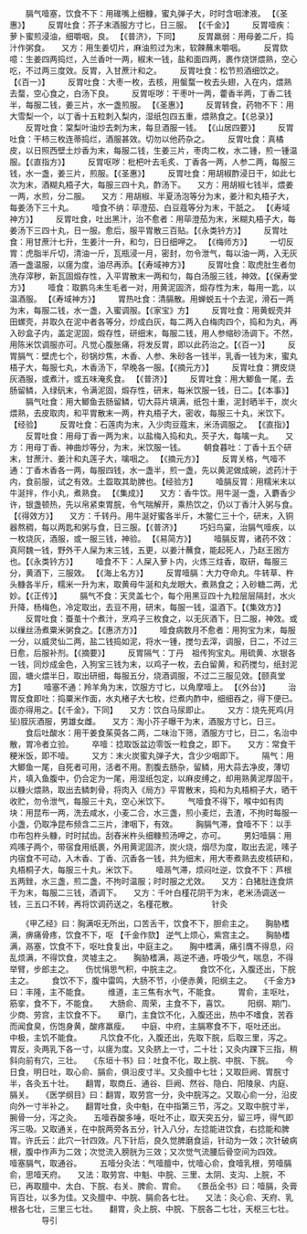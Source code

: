 <!-- { "loadSidebar": true } -->
　　膈气噎塞，饮食不下：用碓嘴上细糠，蜜丸弹子大，时时含咽津液。 【《圣惠》】
　　反胃吐食：芥子末酒服方寸匕，日三服。 【《千金》】
　　反胃噎疾：萝卜蜜煎浸油，细嚼咽，良。 【《普济》，下同】
　　反胃羸弱：用母姜二斤，捣汁作粥食。　　又方：用生姜切片，麻油煎过为末，软餗蘸末嚼咽。
　　反胃欬噫：生姜四两捣烂，入兰香叶一两，椒末一钱，盐和面四两，裹作烧饼煨熟，空心吃，不过两三度效。反胃，入甘蔗汁和之。
　　反胃吐食：松节煎酒细饮之。 【《百一》】
　　反胃吐食：大枣一枚，去核，用螌蝥一枚去头翅，入在内，煨熟去蝥，空心食之，白汤下良。
　　反胃呕哕：干枣叶一两，藿香半两，丁香二钱半，每服二钱，姜三片，水一盏煎服。 【《圣惠》】
　　反胃转食，药物不下：用大雪梨一个，以丁香十五粒刺入梨内，湿纸包四五重，煨熟食之。【《总录》】
　　反胃吐食：棠梨叶油炒去刺为末，每旦酒服一钱。 【《山居四要》】
　　反胃吐食：干柿三枚连蒂捣烂，酒服甚效。切勿以他药杂之。
　　反胃吐食：真橘皮，以日照西壁土炒香为末，每服二钱，生姜三片，枣肉二枚，水二锺，煎一锺温服。【《直指方》】
　　反胃呕哕：枇杷叶去毛炙、丁香各一两，人参二两，每服三钱，水一盏，姜三片，煎服。【《圣惠》】
　　反胃吐食：用胡椒酢浸日干，如此七次为末，酒糊丸梧子大，每服三四十丸，酢汤下。　　又方：用胡椒七钱半，煨姜一两，水煎，分二服。　　又方：用胡椒、半夏汤泡等分为末，姜汁和丸梧子大，每姜汤下三十丸。
　　噎食不纳：荜澄茄、白豆蔻等分为末，干舐之。 【《寿域神方》】
　　反胃吐食，吐出黑汁，治不愈者：用荜澄茄为末，米糊丸梧子大，每姜汤下三四十丸，日一服。愈后，服平胃散三百贴。【《永类钤方》】
　　反胃吐食：用甘蔗汁七升，生姜汁一升，和匀，日日细呷之。 【《梅师方》】
　　一切反胃：虎脂半斤切，清油一斤，瓦瓶浸一月，密封，勿令泄气，每以油一两，入无灰酒一盏温服，以瘥为度，油尽再添。【《寿域神方》】
　　反胃吐食：取虎肚生者勿洗存滓秽，新瓦固煅存性，入平胃散末一两和匀，每白汤服三钱，神效。【《保寿堂方》】
　　噎食：取鹏乌未生毛者一对，用黄泥固济，煅存性为末，每用一匙，以温酒服。 【《寿域神方》】
　　胃热吐食：清膈散。用蝉蜕五十个去泥，滑石一两为末，每服二钱，水一盏，入蜜调服。【《家宝》方】
　　反胃吐食：用黄蚬壳并田螺壳，并取久在泥中者各等分，炒成白灰，每二两入白梅肉四个，捣和为丸，再入砂盒子内，盖定泥固，煅存性，研细末，每服二钱，用人参缩砂汤调下。不然，用陈米饮调服亦可。凡觉心腹胀痛，将发反胃，即以此药治之。【《百一》】
　　反胃膈气：壁虎七个，砂锅炒焦，木香、人参、朱砂各一钱半，乳香一钱为末，蜜丸梧子大，每服七丸，木香汤下，早晚各一服。【《摘元方》】
　　反胃吐食：猬皮烧灰酒服，或煮汁，或五味淹炙食。 【《普济》】
　　反胃吐食：用大鲫鱼一尾，去肠留鳞，入绿矾末，令满泥固，煅存性，研末，每米饮服一钱，日二。【《本事》】
　　膈气吐食：用大鲫鱼去肠留鳞，切大蒜片填满，纸包十重，泥封晒半干，炭火煨熟，去皮取肉，和平胃散末一两，杵丸梧子大，密收，每服三十丸，米饮下。【经验】
　　反胃吐食：石莲肉为末，入少肉豆蔻末，米汤调服之。 【《直指》】
　　反胃吐食：用母丁香一两为末，以盐梅入捣和丸，芡子大，每噙一丸。　　又方：用母丁香、神曲炒等分，为末，米饮服一钱。
　　朝食暮吐：丁香十五个研末，甘蔗汁、姜汁和丸莲子大，噙咽之。 【《摘元方》】
　　反胃关格，气噎不通：丁香木香各一两，每服四钱，水一盏半，煎一盏，先以黄泥做成碗，滤药汁于内，食前服，试之有效。土盌取其助脾也。【经验方】
　　噎膈反胃：用糯米末以牛涎拌，作小丸，煮熟食。 【《集成》】　　又方：香牛饮。用牛涎一盏，入麝香少许，银盏顿热，先以帛紧束胃脘，令气喘解开，乘热饮之，仍以丁香汁入粥与食。【《得效方》】　　又方：千转丹。用牛涎好蜜各半斤，木鳖仁三十个，研末，入铜器熬稠，每以两匙和粥与食，日三服。【《普济》】
　　巧妇鸟窠，治膈气噎疾，以一枚烧灰，酒服，或一服三钱，神验。 【《易简方》】
　　噎膈反胃，诸药不效：真阿魏一钱，野外干人屎为末三钱，五更，以姜汁蘸食，能起死人，乃赵王囦方也。【《永类钤方》】
　　噎食不下：人屎入萝卜内，火炼三炷香，取研，每服三分，黄酒下，三服效。 【《海上名方》】
　　反胃噎膈：大力夺命丸。牛转草、杵头糠各半斤，糯米一升为末，取黄母牛涎和丸龙眼大，煮熟食之；入砂糖二两，尤妙。【《正传》】
　　膈气不食：天灵盖七个，每个用黑豆四十九粒层层隔封，水火升降，杨梅色，冷定取出，去豆不用，研末，每服一钱，温酒下。【《集效方》】
　　反胃吐食：蚕茧十个煮汁，烹鸡子三枚食之，以无灰酒下，日二服，神效。或以缫丝汤煮粟米粥食之。【《惠济方》】
　　噎食病数月不愈者：用狗宝为末，每服一分，以威灵仙二两，盐二钱捣如泥，将水一锺，搅匀去滓，调服，日二，不过三日愈，后服补剂。【《摘要》】
　　反胃隔气：丁丹　祖传狗宝丸。用硫黄、水银各一钱，同炒成金色，入狗宝三钱为末，以鸡子一枚，去白留黄，和药搅匀，纸封泥固，塘火煨半日，取出研细，每服五分，烧酒调服，不过二三服见效。【颐真堂方】
　　噎塞不通：羚羊角为末，饮服方寸匕，以角摩噎上。 【《外台》】
　　治胃反食即吐：捣粟米作面，水丸楮子大七枚，烂煮内酢中，细细吞之，得下便已。面亦得用之。【《千金》，下同】　　又方：饮白马尿即止。
　　又方：烧先死鸡(月坒)胵灰酒服，男雄女雌。　　又方：淘小芥子曝干为末，酒服方寸匕，日三。
　　食后吐酸水：用干姜食茱萸各二两，二味治下筛，酒服方寸匕，日二，名治中散，胃冷者立验。
　　卒噎：捻取饭盆边零饭一粒食之，即下。　　又方：常食干粳米饭，即不噎。
　　又方：末火炭蜜丸弹子大，含少少咽即下。
　　隔气：用大鲫鱼一尾，自死者可用，活者不用。割腹去肠杂，留鳞，用大蒜去净皮，薄切片，填入鱼腹中，仍合定为一尾，用湿纸包定，以麻皮缚之，却用熟黄泥厚固干，以糠火煨熟，取出去鳞刺骨，将肉入《局方》平胃散末，捣和为丸梧桐子大，晒干收贮，勿令泄气，每服三十丸，空心米饮下。
　　气噎食不得下，喉中如有肉块：用昆布一两，洗去咸水，小麦二合，水三盏，煎小麦烂，去渣，不拘时每服一小盏，仍取净昆布频含二三片，津咽下，有效。
　　胸膈气滞，食噎不下：以手巾布包杵头糠，时时拭齿。刮舂米杵头细糠煎汤呷之，亦可。
　　男妇噎膈：用鸡嗉子两个，带宿食用纸裹，外用黄泥固济，炭火烧，烟尽为度，取出去泥，嗉子内宿食不可动，入木香、丁香、沉香各一钱，共为细末，用大枣煮熟去皮核研和，丸梧桐子大，每服三十丸，米饮下。
　　噎鬲气滞，烦闷吐逆，饮食不下：芦根五两銼，水三盏，煎二盏，不拘时温服；时时服之尤效。　　又方：白猪肚连食烘干为末，每服二三钱，酒调下。　　又方：千叶白槿花阴干为末，老米汤调送一钱，三五口不转，再将饮调药送之，名槿花散。
　　　　针灸

　　《甲乙经》曰：胸满呕无所出，口苦舌干，饮食不下，胆俞主之。　　胸胁榰满，痹痛骨疼，饮食不下，呕 【千金作欬】 逆气上烦心，紫宫主之。　　胸胁榰满，鬲塞，饮食不下，呕吐食复出，中庭主之。　　胸中榰满，痛引膺不得息，闷乱烦满，不得饮食，灵墟主之。　　胸胁榰满，鬲逆不通，呼吸少气，喘息，不得举臂，步郎主之。　　伤忧悁思气积，中脘主之。
　　食饮不化，入腹还出，下脘主之。
　　食饮不下，腹中雷鸣，大肠不节，小便赤黄，阳纲主之。　　《千金方》曰：丰隆，主不能食。
　　维道，主三焦有水气，不能食。
　　胃俞，主呕吐，筋挛，食不下，不能食。　　大肠俞、周荣，主食不下，喜饮。
　　阳纲、期门、少商、劳宫，主饮食不下。　　章门，主食饮不化，入腹还出，热中不嗜食，苦吞而闻食臭，伤饱身黄，酸疼羸瘦。　　中庭、中府，主膈寒食不下，呕吐还出。　　中极，主饥不能食。
　　凡饮食不化，入腹还出，先取下脘，后取三里，泻之。　　胃反，灸两乳下各一寸，以瘥为度。又灸脐上一寸，二十壮；又灸内踝下三指，稍斜向前有穴，三壮。　　《东垣十书》曰：吐食不化，取上脘、中脘、下脘。　　今日食，明日吐，取心俞、膈俞，俱沿皮寸半。又灸膻中七壮；又取巨阙、胃脘寸半，各灸五十壮。　　翻胃，取商丘、通谷、巨阙、然谷、隐白、阳陵泉、内庭、膈关。　　《医学纲目》曰：翻胃，取劳宫一分，灸中脘泻之。又取心俞一分，沿皮向外一寸半补之。　　翻胃吐食，灸中魁，在中指第三节，泻之。又取中脘寸半，腕骨一分，泻之灸。　　五噎吞酸多唾，呕吐不止，取天突五分，留三呼，得气即泻三吸。又取通关，在中脘两旁各五分，针入八分，左捻能进饮食，右捻能和脾胃。许氏云：此穴一针四效。凡下针后，良久觉脾磨食运，针动为一效；次针破病根，腹中作声为二效；次觉流入膀胱为三效；又次觉气流腰后骨空间为四效。　　噎塞膈气，取通谷。
　　五噎分灸法：气噎膻中，忧噎心俞，食噎乳根，劳噎膈俞，思噎天府。　　又法：取劳宫、中魁、中脘、三里、太阴、支沟、上脘，不已，再取膻中、太白、下脘、右关、脾俞、胃俞。　　《景岳全书》曰：噎膈，灸膏肓百壮，以多为佳。又灸膻中、中脘、膈俞各七壮。　　又法：灸心俞、天府、乳根各七壮，三里三七壮。　　翻胃，灸上脘、中脘、下脘各二七壮，天枢三七壮。
　　　　导引

